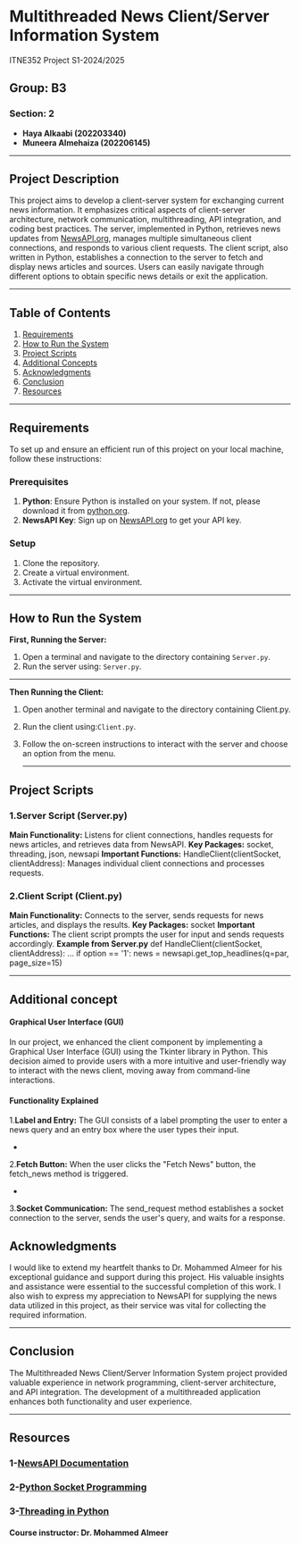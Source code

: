 # Multithreaded News Client/Server Information System
ITNE352 Project
S1-2024/2025 

## Group: B3
### Section: 2
- **Haya Alkaabi (202203340)**
- **Muneera Almehaiza (202206145)**

---

## Project Description

 This project aims to develop a client-server system for exchanging current news information. It emphasizes critical aspects of client-server architecture, network communication, multithreading, API integration, and coding best practices. The server, implemented in Python, retrieves news updates from [NewsAPI.org](https://newsapi.org/), manages multiple simultaneous client connections, and responds to various client requests. The client script, also written in Python, establishes a connection to the server to fetch and display news articles and sources. Users can easily navigate through different options to obtain specific news details or exit the application.

---

## Table of Contents

1. [Requirements](#requirements)
2. [How to Run the System](#how-to-run-the-system)
3. [Project Scripts](#project-scripts)
4. [Additional Concepts](#additional-concepts)
5. [Acknowledgments](#acknowledgments)
6. [Conclusion](#conclusion)
7. [Resources](#resources)

---

## Requirements

To set up and ensure an efficient run of this project on your local machine, follow these instructions:

### Prerequisites

1. **Python**: Ensure Python is installed on your system. If not, please download it from [python.org](https://www.python.org/downloads/).
2. **NewsAPI Key**: Sign up on [NewsAPI.org](https://newsapi.org/) to get your API key.

### Setup

1. Clone the repository.
2. Create a virtual environment.
3. Activate the virtual environment.

---

## How to Run the System
**First, Running the Server:**
1. Open a terminal and navigate to the directory containing `Server.py`.
2.  Run the server using: `Server.py`.
   ---
  
  **Then Running the Client:**
1. Open another terminal and navigate to the directory containing Client.py.
2.  Run the client using:`Client.py`.
3.  Follow the on-screen instructions to interact with the server and choose an option from the menu.
   
    ---
  ## Project Scripts
  ### 1.Server Script (Server.py)
 **Main Functionality:** Listens for client connections, handles requests for news articles, and retrieves data from NewsAPI.
 **Key Packages:** socket, threading, json, newsapi
**Important Functions:** HandleClient(clientSocket, clientAddress): Manages individual client connections and processes requests.
  
### 2.Client Script (Client.py)
**Main Functionality:** Connects to the server, sends requests for news articles, and displays the results.
**Key Packages:** socket
**Important Functions:** The client script prompts the user for input and sends requests accordingly. 
**Example from Server.py**
def HandleClient(clientSocket, clientAddress):
    ...
    if option == '1':
        news = newsapi.get_top_headlines(q=par, page_size=15)
        
---
## Additional concept
#### Graphical User Interface (GUI)
In our project, we enhanced the client component by implementing a Graphical User Interface (GUI) using the Tkinter library in Python. This decision aimed to provide users with a more intuitive and user-friendly way to interact with the news client, moving away from command-line interactions.

#### Functionality Explained
1.**Label and Entry:** The GUI consists of a label prompting the user to enter a news query and an entry box where the user types their input.

-
2.**Fetch Button:** When the user clicks the "Fetch News" button, the fetch_news method is triggered.

-
3.**Socket Communication:** The send_request method establishes a socket connection to the server, sends the user's query, and waits for a response.

## Acknowledgments 
I would like to extend my heartfelt thanks to Dr. Mohammed Almeer for his exceptional guidance and support during this project. His valuable insights and assistance were essential to the successful completion of this work. I also wish to express my appreciation to NewsAPI for supplying the news data utilized in this project, as their service was vital for collecting the required information.

 ----

## Conclusion
The Multithreaded News Client/Server Information System project provided valuable experience in network programming, client-server architecture, and API integration. The development of a multithreaded application enhances both functionality and user experience.

---

## Resources
### 1-[NewsAPI Documentation](https://newsapi.org/docs)
### 2-[Python Socket Programming](https://docs.python.org/3/library/socket.html)
### 3-[Threading in Python](https://docs.python.org/3/library/threading.html)


#### Course instructor: Dr. Mohammed Almeer
